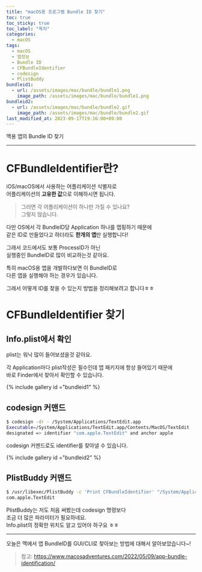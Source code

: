 ```yaml
---
title: "macOS용 프로그램 Bundle ID 찾기"
toc: true
toc_sticky: true
toc_label: "목차"
categories:
  - macOS
tags:
  - macOS
  - 앱정보
  - Bundle ID
  - CFBundleIdentifier
  - codesign
  - PlistBuddy
bundleid1:
  - url: /assets/images/mac/bundle/bundle1.png
    image_path: /assets/images/mac/bundle/bundle1.png
bundleid2:
  - url: /assets/images/mac/bundle/bundle2.gif
    image_path: /assets/images/mac/bundle/bundle2.gif
last_modified_at: 2023-09-17T19:16:00+09:00
---
```


맥용 앱의 Bundle ID 찾기

---

# CFBundleIdentifier란?

iOS/macOS에서 사용하는 어플리케이션 식별자로  
어플리케이션의 **고유한 값**으로 이해하시면 됩니다.

> 그러면 각 어플리케이션이 하나만 가질 수 있나요?  
> 그렇지 않습니다.

다만 OS에서 각 BundleID당 Application 하나를 맵핑하기 때문에  
같은 ID로 만들었다고 하더라도 **한개의 앱**만 실행합니다!

그래서 코드에서도 보통 ProcessID가 아닌  
실행중인 BundleID로 많이 비교하는것 같아요.

특히 macOS용 앱을 개발하다보면 이 BundleID로  
다른 앱을 실행해야 하는 경우가 있습니다.

그래서 어떻게 ID를 찾을 수 있는지 방법을 정리해보려고 합니다ㅎㅎ

# CFBundleIdentifier 찾기

## Info.plist에서 확인

plist는 워낙 많이 들어보셨을것 같아요.

각 Application마다 plist작성은 필수인데 앱 패키지에 항상 들어있기 때문에  
바로 Finder에서 찾아서 확인할 수 있습니다.

{% include gallery id ="bundleid1" %}

## codesign 커맨드

```sh
$ codesign -dr - /System/Applications/TextEdit.app
Executable=/System/Applications/TextEdit.app/Contents/MacOS/TextEdit
designated => identifier "com.apple.TextEdit" and anchor apple
```

codesign 커멘드로도 identifier를 찾아낼 수 있습니다.

{% include gallery id ="bundleid2" %}

## PlistBuddy 커맨드

```sh
$ /usr/libexec/PlistBuddy -c 'Print CFBundleIdentifier' "/System/Applications/TextEdit.app/Contents/Info.plist"
com.apple.TextEdit
```

PlistBuddy는 저도 처음 써봤는데 codesign 명령보다  
조금 더 많은 파라미터가 필요하네요.  
Info.plist의 정확한 위치도 알고 있어야 하구요 ㅎㅎ

---

오늘은 맥에서 앱 BundleID를 GUI/CLI로 찾아보는 방법에 대해서 알아보았습니다~!

> 참고: https://www.macosadventures.com/2022/05/09/app-bundle-identification/